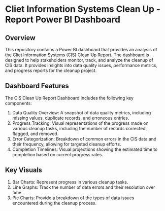 # Cliet Information Systems Clean Up - Report Power BI Dashboard

## Overview
This repository contains a Power BI dashboard that provides an analysis of the Cliet Information Systems (CIS) Clean Up Report. The dashboard is designed to help stakeholders monitor, track, and analyze the cleanup of CIS data. It provides insights into data quality issues, performance metrics, and progress reports for the cleanup project.

## Dashboard Features
The CIS Clean Up Report Dashboard includes the following key components:

1. Data Quality Overview: A snapshot of data quality metrics, including missing values, duplicate records, and erroneous entries.
2. Progress Tracking: Visual representations of the progress made on various cleanup tasks, including the number of records corrected, flagged, and removed.
3. Error Categorization: Breakdown of common errors in the CIS data and their frequency, allowing for targeted cleanup efforts.
4. Completion Timelines: Visual projections showing the estimated time to completion based on current progress rates.

## Key Visuals
1. Bar Charts: Represent progress in various cleanup tasks.
2. Line Graphs: Track the number of data errors and their resolution over time.
3. Pie Charts: Provide a breakdown of the types of data issues encountered during the cleanup process.
